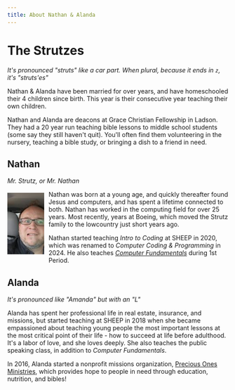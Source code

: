 ```yaml
---
title: About Nathan & Alanda
---
```


<script setup>
    import HowManyYearsAgo from "./components/HowManyYearsAgo.vue";
</script>

# The Strutzes

_It's pronounced "struts" like a car part. When plural, because it ends in `z`, it's "struts'es"_

Nathan & Alanda have been married for over <how-many-years-ago :since="2001" /> years, and have homeschooled their 4 children since birth. This year is their <how-many-years-ago :since="2008" :ordinal="true" /> consecutive year teaching their own children.

Nathan and Alanda are deacons at Grace Christian Fellowship in Ladson. They had a 20 year run teaching bible lessons to middle school students (some say they still haven't quit). You'll often find them volunteering in the nursery, teaching a bible study, or bringing a dish to a friend in need.

## Nathan

_Mr. Strutz, or Mr. Nathan_

<img src="/images/nathan.jpg" alt="Nathan" class="profile-photo"> Nathan was born at a young age, and quickly thereafter found Jesus and computers, and has spent a lifetime connected to both. Nathan has worked in the computing field for over 25 years. Most recently, <how-many-years-ago :since="2007" /> years at Boeing, which moved the Strutz family to the lowcountry just <how-many-years-ago :since="2014" /> short years ago.

Nathan started teaching _Intro to Coding_ at SHEEP in 2020, which was renamed to _Computer Coding & Programming_ in 2024. He also teaches _[Computer Fundamentals](https://sheepcomputerfundamentalsclass.netlify.app/)_ during 1st Period.

## Alanda

_It's pronounced like "Amanda" but with an "L"_

Alanda has spent her professional life in real estate, insurance, and missions, but started teaching at SHEEP in 2018 when she became empassioned about teaching young people the most important lessons at the most critical point of their life - how to succeed at life before adulthood. It's a labor of love, and she loves deeply. She also teaches the public speaking class, in addition to _Computer Fundamentals_.

In 2016, Alanda started a nonprofit missions organization, [Precious Ones Ministries](https://www.preciousonesministries.org/), which provides hope to people in need through education, nutrition, and bibles!

<style type="text/css">
.profile-photo {
    float:left; 
    margin: 5px 10px 15px 0;
}
</style>
